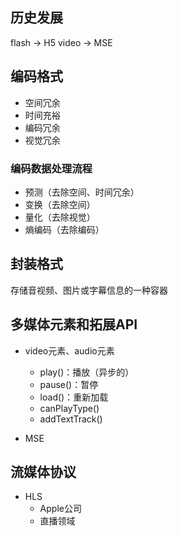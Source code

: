## 历史发展

flash -> H5 video -> MSE

## 编码格式
	
- 空间冗余
- 时间充裕
- 编码冗余
- 视觉冗余

### 编码数据处理流程

- 预测（去除空间、时间冗余）
- 变换（去除空间）
- 量化（去除视觉）
- 熵编码（去除编码）

## 封装格式

存储音视频、图片或字幕信息的一种容器

## 多媒体元素和拓展API

- video元素、audio元素
	- play()：播放（异步的）
	- pause()：暂停
	- load()：重新加载
	- canPlayType()
	- addTextTrack()

- MSE

## 流媒体协议

- HLS
	- Apple公司
	- 直播领域